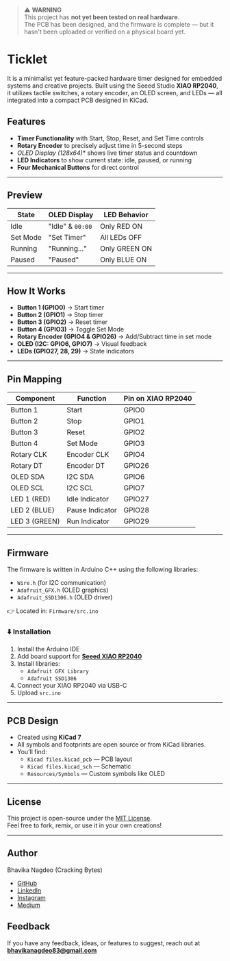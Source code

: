> ⚠️ **WARNING**  
> This project has **not yet been tested on real hardware**.  
> The PCB has been designed, and the firmware is complete — but it hasn't been uploaded or verified on a physical board yet.  


# Ticklet
It is a minimalist yet feature-packed hardware timer designed for embedded systems and creative projects. Built using the Seeed Studio **XIAO RP2040**, it utilizes tactile switches, a rotary encoder, an OLED screen, and LEDs — all integrated into a compact PCB designed in KiCad.


## Features

- **Timer Functionality** with Start, Stop, Reset, and Set Time controls  
- **Rotary Encoder** to precisely adjust time in 5-second steps  
- *OLED Display (128x64)** shows live timer status and countdown  
- **LED Indicators** to show current state: idle, paused, or running  
- **Four Mechanical Buttons** for direct control  

---

## Preview

| State       | OLED Display     | LED Behavior        |
|------------|------------------|---------------------|
| Idle        | "Idle" & `00:00` | Only RED ON         |
| Set Mode    | "Set Timer"      | All LEDs OFF        |
| Running     | "Running..."     | Only GREEN ON       |
| Paused      | "Paused"         | Only BLUE ON        |

---

## How It Works

- **Button 1 (GPIO0)** → Start timer  
- **Button 2 (GPIO1)** → Stop timer  
- **Button 3 (GPIO2)** → Reset timer  
- **Button 4 (GPIO3)** → Toggle Set Mode  
- **Rotary Encoder (GPIO4 & GPIO26)** → Add/Subtract time in set mode  
- **OLED (I2C: GPIO6, GPIO7)** → Visual feedback  
- **LEDs (GPIO27, 28, 29)** → State indicators

---

## Pin Mapping

| Component           | Function        | Pin on XIAO RP2040 |
|---------------------|-----------------|---------------------|
| Button 1            | Start           | GPIO0               |
| Button 2            | Stop            | GPIO1               |
| Button 3            | Reset           | GPIO2               |
| Button 4            | Set Mode        | GPIO3               |
| Rotary CLK          | Encoder CLK     | GPIO4               |
| Rotary DT           | Encoder DT      | GPIO26              |
| OLED SDA            | I2C SDA         | GPIO6               |
| OLED SCL            | I2C SCL         | GPIO7               |
| LED 1 (RED)         | Idle Indicator  | GPIO27              |
| LED 2 (BLUE)        | Pause Indicator | GPIO28              |
| LED 3 (GREEN)       | Run Indicator   | GPIO29              |

---

## Firmware

The firmware is written in Arduino C++ using the following libraries:

- `Wire.h` (for I2C communication)
- `Adafruit_GFX.h` (OLED graphics)
- `Adafruit_SSD1306.h` (OLED driver)

👉 Located in: `Firmware/src.ino`

### ⬇️ Installation

1. Install the Arduino IDE
2. Add board support for **[Seeed XIAO RP2040](https://wiki.seeedstudio.com/XIAO-RP2040/)**
3. Install libraries:
   - `Adafruit GFX Library`
   - `Adafruit SSD1306`
4. Connect your XIAO RP2040 via USB-C
5. Upload `src.ino`

---

## PCB Design

- Created using **KiCad 7**
- All symbols and footprints are open source or from KiCad libraries.
- You’ll find:
  - `Kicad files.kicad_pcb` — PCB layout
  - `Kicad files.kicad_sch` — Schematic
  - `Resources/Symbols` — Custom symbols like OLED

---

## License

This project is open-source under the [MIT License](LICENSE).  
Feel free to fork, remix, or use it in your own creations!

---

## Author

Bhavika Nagdeo (Cracking Bytes)  
- [GitHub](https://github.com/cracking-bytes)  
- [LinkedIn](https://in.linkedin.com/in/bhavikanagdeo)  
- [Instagram](https://www.instagram.com/cracking.bytes/)  
- [Medium](https://crackingbytes.medium.com/)

## Feedback

If you have any feedback, ideas, or features to suggest, reach out at **bhavikanagdeo83@gmail.com**
